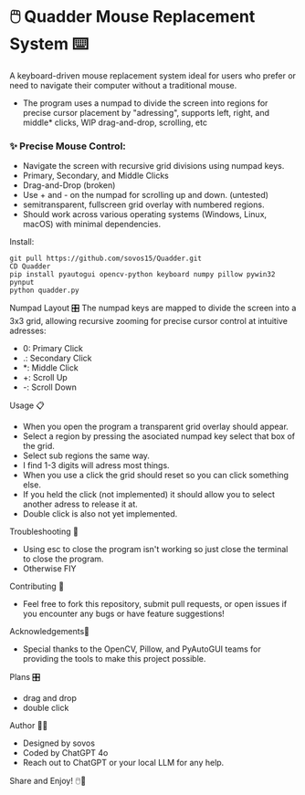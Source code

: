 # 🖱️ Quadder Mouse Replacement System ⌨️ 
A keyboard-driven mouse replacement system ideal for users who prefer or need to navigate their computer without a traditional mouse.
  - The program uses a numpad to divide the screen into regions for precise cursor placement by "adressing", supports left, right, and middle* clicks, WIP drag-and-drop, scrolling, etc

### ✨ Precise Mouse Control:
- Navigate the screen with recursive grid divisions using numpad keys.
- Primary, Secondary, and Middle Clicks
- Drag-and-Drop (broken)
- Use + and - on the numpad for scrolling up and down. (untested)
- semitransparent, fullscreen grid overlay with numbered regions.
- Should work across various operating systems (Windows, Linux, macOS) with minimal dependencies.

Install:

	git pull https://github.com/sovos15/Quadder.git
 	CD Quadder
	pip install pyautogui opencv-python keyboard numpy pillow pywin32 pynput 
	python quadder.py

Numpad Layout 🎛 The numpad keys are mapped to divide the screen into a 3x3 grid, allowing recursive zooming for precise cursor control at intuitive adresses:
-	0: Primary Click 
-	.: Secondary Click
-	*: Middle Click
-	+: Scroll Up
-	-: Scroll Down

Usage 📋 
-	When you open the program a transparent grid overlay should appear.
-	Select a region by pressing the asociated numpad key select that box of the grid.
-	Select sub regions the same way.
-	I find 1-3 digits will adress most things. 
-	When you use a click the grid should reset so you can click something else.
-	If you held the click (not implemented) it should allow you to select another adress to release it at.
-	Double click is also not yet implemented.

Troubleshooting 🐛 
-	Using esc to close the program isn't working so just close the terminal to close the program.
-	Otherwise FIY

Contributing 🤝
-	Feel free to fork this repository, submit pull requests, or open issues if you encounter any bugs or have feature suggestions!

Acknowledgements🙌 
-	Special thanks to the OpenCV, Pillow, and PyAutoGUI teams for providing the tools to make this project possible.

Plans 🎛
-	drag and drop 
-	double click

Author 👨‍💻 
-	Designed by sovos 
-	Coded by ChatGPT 4o 
-	Reach out to ChatGPT or your local LLM for any help.

Share and Enjoy! 🖱️🚀
